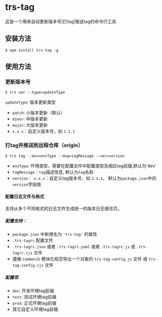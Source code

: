 # trs-tag

这是一个用来自动更新版本号|打tag|推送tag的命令行工具

## 安装方法

```
$ npm install trs-tag -g

```

## 使用方法

### 更新版本号

```
$ trs ver --type=updateType      
```

`updateType`: 版本更新类型

* `patch`: 小版本更新（默认）
* `minor`: 中版本更新
* `major`: 大版本更新
* `x.x.x`：自定义版本号，如 `1.1.1`

### 打tag并推送到远程仓库（origin）

```
$ trs tag --env=envType --msg=tagMessage --ver=version
```

* `envType`: 环境类型，需要在配置文件中配置类型及相应tag前缀,默认为‘dev’
* `tagMessage`：`tag`描述信息, 默认为`tag`名称
* `version： x.x.x`：自定义tag版本号，如 `1.1.1`， 默认为`package.json`中的`version`字段值

#### 配置日志文件与格式

支持从多个不同格式的日志文件生成统一的版本日志细览页。

##### 配置支持：
* `package.json` 中新增名为 `'trs-tag'` 的属性
* `.trs-tagrc` 配置文件
* `.trs-tagrc.json` 或者 `.trs-tagrc.yaml` 或者 `.trs-tagrc.js` 或 `.trs-tagrc.cjs` 文件
* 遵循 `CommonJS` 模块化规范导出一个对象的 `trs-tag.config.js` 文件 或 `trs-tag.config.cjs` 文件


##### 配置项

  * `dev`: 开发环境tag前缀
  * `test`: 测试环境tag前缀
  * `prod`: 正式环境tag前缀
  * 其它自定义环境tag前缀

